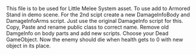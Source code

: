 This file is to be used for Little Melee System asset. To use add to Armored Stand in demo scene. 
For the 2nd scipt create a new DamageInfoBody and DamageInfoArms script. Just use the original DamageInfo script for this. Copy, Paste and rename public class to correct name. Remove old DamgeInfo on body parts and add new scripts. Choose your Dead GameObject. Now the enemy should die when health gets to 0 with new object in its place.
